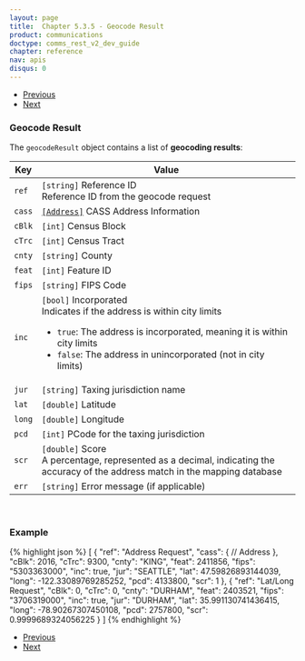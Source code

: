 ```yaml
---
layout: page
title:  Chapter 5.3.5 - Geocode Result
product: communications
doctype: comms_rest_v2_dev_guide
chapter: reference
nav: apis
disqus: 0
---
```


<ul class="pager">
  <li class="previous"><a href="/communications/dev-guide_rest_v2/reference/geocode-requests/"><i class="glyphicon glyphicon-chevron-left"></i>Previous</a></li>
  <li class="next"><a href="/communications/dev-guide_rest_v2/reference/address/">Next<i class="glyphicon glyphicon-chevron-right"></i></a></li>
</ul>

<h3>Geocode Result</h3>

The <code>geocodeResult</code> object contains a list of <b>geocoding results</b>:

<div class="mobile-table">
  <table class="styled-table">
    <thead>
      <tr>
        <th>Key</th>
        <th>Value</th>
      </tr>
    </thead>
    <tbody>
      <tr>
            <td><code>ref</code></td>
            <td><code>[string]</code> Reference ID
            <br>
            Reference ID from the geocode request
            </td>
        </tr>
        <tr>
            <td><code>cass</code></td>
            <td><a class="dev-guide-link" href="/communications/dev-guide_rest_v2/reference/address/"><code>[Address]</code></a> CASS Address Information</td>
        </tr>
        <tr>
            <td><code>cBlk</code></td>
            <td><code>[int]</code> Census Block</td>
        </tr>
        <tr>
            <td><code>cTrc</code></td>
            <td><code>[int]</code> Census Tract</td>
        </tr>
        <tr>
            <td><code>cnty</code></td>
            <td><code>[string]</code> County</td>
        </tr>
        <tr>
            <td><code>feat</code></td>
            <td><code>[int]</code> Feature ID</td>
        </tr>
        <tr>
            <td><code>fips</code></td>
            <td><code>[string]</code> FIPS Code</td>
        </tr>
        <tr>
            <td><code>inc</code></td>
            <td><code>[bool]</code> Incorporated
            <br/>
            Indicates if the address is within city limits
            <ul class="dev-guide-list">
                <li><code>true</code>: The address is incorporated, meaning it is within city limits</li>
                <li><code>false</code>: The address in unincorporated (not in city limits)</li>
            </ul>
            </td>
        </tr>
        <tr>
            <td><code>jur</code></td>
            <td><code>[string]</code> Taxing jurisdiction name</td>
        </tr>
        <tr>
            <td><code>lat</code></td>
            <td><code>[double]</code> Latitude</td>
        </tr>
        <tr>
            <td><code>long</code></td>
            <td><code>[double]</code> Longitude</td>
        </tr>
        <tr>
            <td><code>pcd</code></td>
            <td><code>[int]</code> PCode for the taxing jurisdiction</td>
        </tr>
        <tr>
            <td><code>scr</code></td>
            <td><code>[double]</code> Score
            <br/>
            A percentage, represented as a decimal, indicating the accuracy of the address match in the mapping database
            </td>
        </tr>
        <tr>
            <td><code>err</code></td>
            <td><code>[string]</code> Error message (if applicable)</td>
        </tr>
    </tbody>
  </table>
</div>
<br>

<h3>Example</h3>

{% highlight json %}
[
  {
    "ref": "Address Request",
    "cass": {
      // Address
    },
    "cBlk": 2016,
    "cTrc": 9300,
    "cnty": "KING",
    "feat": 2411856,
    "fips": "5303363000",
    "inc": true,
    "jur": "SEATTLE",
    "lat": 47.59826893144039,
    "long": -122.33089769285252,
    "pcd": 4133800,
    "scr": 1
  },
  {
    "ref": "Lat/Long Request",
    "cBlk": 0,
    "cTrc": 0,
    "cnty": "DURHAM",
    "feat": 2403521,
    "fips": "3706319000",
    "inc": true,
    "jur": "DURHAM",
    "lat": 35.991130741436415,
    "long": -78.90267307450108,
    "pcd": 2757800,
    "scr": 0.9999689324056225
  }
]
{% endhighlight %}

<ul class="pager">
  <li class="previous"><a href="/communications/dev-guide_rest_v2/reference/geocode-requests/"><i class="glyphicon glyphicon-chevron-left"></i>Previous</a></li>
  <li class="next"><a href="/communications/dev-guide_rest_v2/reference/address/">Next<i class="glyphicon glyphicon-chevron-right"></i></a></li>
</ul>
